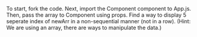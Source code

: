To start, fork the code.
Next, import the Component component to App.js.
Then, pass the array to Component using props.
Find a way to display 5 seperate index of newArr in a non-sequential manner (not in a row). (Hint: We are using an array, there are ways to manipulate the data.)

